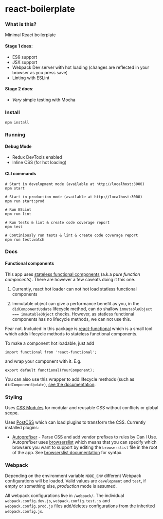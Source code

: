 # react-boilerplate

### What is this?
Minimal React boilerplate

#### Stage 1 does:
* ES6 support
* JSX support
* Webpack Dev server with hot loading (changes are reflected in your browser as you press save)
* Linting with ESLint

#### Stage 2 does:
* _Very_ simple testing with Mocha

### Install

```
npm install
```

### Running

#### Debug Mode
* Redux DevTools enabled
* Inline CSS (for hot loading)

#### CLI commands

```
# Start in development mode (available at http://localhost:3000)
npm start

# Start in production mode (available at http://localhost:3000)
npm run start:prod

# Run ESLint
npm run lint

# Run tests & lint & create code coverage report
npm test

# Continiously run tests & lint & create code coverage report
npm run test:watch
```


### Docs

#### Functional components
This app uses [stateless functional components](https://facebook.github.io/react/blog/2015/10/07/react-v0.14.html#stateless-functional-components) (a.k.a _pure function components_). There are however a few caveats doing it this one.

1. Currently, react hot loader can not hot load statless functional components

2. Immutable object can give a performance benefit as you, in the `didComponentUpdate` lifecycle method, can do shallow `immutableObject === immutableObject` checks. However, as statless functional components has no lifecycle methods, we can not use this.

Fear not. Included in this package is [react-functional](https://www.npmjs.com/package/react-functional) which is a small tool which adds lifecycle methods to stateless functional components.

To make a component hot loadable, just add 

```
import functional from 'react-functional';
```

and wrap your component with it. E.g. 

```
export default functional(YourComponent);
```

You can also use this wrapper to add lifecycle methods (such as `didComponentUpdate`), [see the documentation](https://www.npmjs.com/package/react-functional).

### Styling

Uses [CSS Modules](https://github.com/css-modules/css-modules) for modular and reusable CSS without conflicts or global scope.

Uses [PostCSS](https://github.com/postcss/postcss) which can load plugins to transform the CSS. Currently installed plugins:

* [Autoprefixer](https://github.com/postcss/autoprefixer) - Parse CSS and add vendor prefixes to rules by Can I Use. Autoprefixer uses [browserslist](https://github.com/ai/browserslist) which means that you can specify which browsers you want to support by editing the `browserslist` file in the root of the app. See [browserslist documentation](https://github.com/ai/browserslist#queries) for syntax.

### Webpack

Depending on the environment variable `NODE_ENV` different Webpack configurations will be loaded. Valid values are `development` and `test`, if empty or something else, _production_ mode is assumed.

All webpack configurations live in `/webpack/`. The individual `webpack.config.dev.js`, `webpack.config.test.js` and `webpack.config.prod.js` files add/deletes configurations from the inherited `webpack.config.js`.